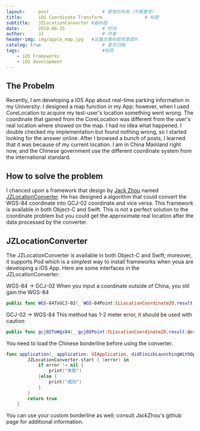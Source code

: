 ```yaml
---
layout:     post   				    # 使用的布局（不需要改）
title:      iOS Coordinate Transform 				# 标题
subtitle:   JZLocationConverter #副标题
date:       2019-06-25 				# 时间
author:     JZ 						# 作者
header-img: img/apple_map.jpg 	#这篇文章标题背景图片
catalog: true 						# 是否归档
tags:								#标签
    - iOS Frameworks
    - iOS development
---
```


## The Probelm

Recently, I am developing a iOS App about real-time parking information in my University. I designed a map function in my App; however, when I used CoreLocation to acquire my test-user's location something went wrong. The coordinate that gained from the CoreLocation was different from the user's real location where showed on the map. I had no idea what happened. I double checked my implementation but found nothing wrong, so I started looking for the answer online. After I browsed a bunch of posts, I learned that it was because of my current location. I am in China Mainland right now, and the Chinese government use the different coordinate system from the international standard.

## How to solve the problem

I chanced upon a framework that design by <a href="https://github.com/JackZhouCn">Jack Zhou</a> named <a href="https://github.com/JackZhouCn/JZLocationConverter">JZLocationConverter</a>. He has designed a algorithm that could convert the WGS-84 coordinate into GCJ-02 coordinate and vice versa. This framework is available in both Object-C and Swift. This is not a perfect solution to the coordinate problem but you could get the approximate real location after the data processed by the converter.

## JZLocationConverter

The JZLocationConverter is available in both Object-C and Swift; moreover, it supports Pod which is a simplest way to install frameworks when youa are developing a iOS App.  Here are some interfaces in the JZLocationConverter:  

WGS-84 -> GCJ-02
When you input a coordinate outside of China, you stil gain the WGS-84
```swift
public func WGS-84ToGCJ-02(_ WGS-84Point:CLLocationCoordinate2D,result:@escaping (_ GCJ-02Point:CLLocationCoordinate2D) -> Void)
```  

GCJ-02 -> WGS-84
This method has 1-2 meter error, it should be used with caution
```swift
public func gcj02ToWgs84(_ gcj02Point:CLLocationCoordinate2D,result:@escaping (_ wgs84Point:CLLocationCoordinate2D) -> Void)
```  

You need to load the Chinese borderline before using the converter.
```swift
func application(_ application: UIApplication, didFinishLaunchingWithOptions launchOptions: [UIApplicationLaunchOptionsKey: Any]?) -> Bool {
        JZLocationConverter.start { (error) in
            if error != nil {
                print("失败")
            }else {
                print("成功")
            }
        }
        return true
    }
```  

You can use your custom borderline as well; consult JackZhou's github page for additional information.

